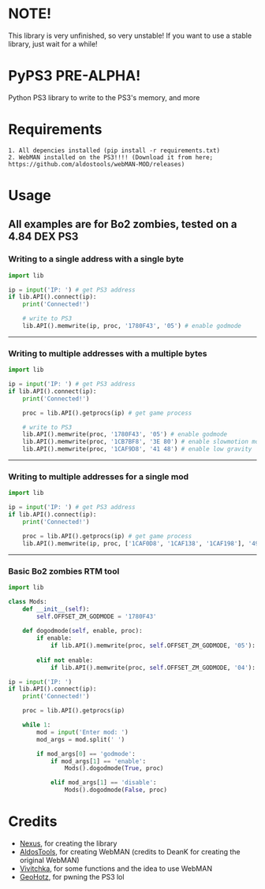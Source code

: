 # **NOTE!**
This library is very unfinished, so very unstable! If you want to use a stable library, just wait for a while!

# PyPS3 PRE-ALPHA!
Python PS3 library to write to the PS3's memory, and more

# Requirements
```
1. All depencies installed (pip install -r requirements.txt)
2. WebMAN installed on the PS3!!!! (Download it from here; https://github.com/aldostools/webMAN-MOD/releases)
```

# Usage
## All examples are for Bo2 zombies, tested on a 4.84 DEX PS3

### Writing to a single address with a single byte
```py
import lib

ip = input('IP: ') # get PS3 address
if lib.API().connect(ip):
	print('Connected!')

	# write to PS3
	lib.API().memwrite(ip, proc, '1780F43', '05') # enable godmode
```

----

### Writing to multiple addresses with a multiple bytes
```py
import lib

ip = input('IP: ') # get PS3 address
if lib.API().connect(ip):
	print('Connected!')

	proc = lib.API().getprocs(ip) # get game process

	# write to PS3
	lib.API().memwrite(proc, '1780F43', '05') # enable godmode
	lib.API().memwrite(proc, '1CB7BF8', '3E 80') # enable slowmotion mode
	lib.API().memwrite(proc, '1CAF9D8', '41 48') # enable low gravity
```

----

### Writing to multiple addresses for a single mod
```py
import lib

ip = input('IP: ') # get PS3 address
if lib.API().connect(ip):
	print('Connected!')

	proc = lib.API().getprocs(ip) # get game process
	lib.API().memwrite(ip, proc, ['1CAF0D8', '1CAF138', '1CAF198'], '49 FF FF') # write to the memory
```

----

### Basic Bo2 zombies RTM tool
```py
import lib

class Mods:
	def __init__(self):
		self.OFFSET_ZM_GODMODE = '1780F43'
	
	def dogodmode(self, enable, proc):
		if enable:
			if lib.API().memwrite(proc, self.OFFSET_ZM_GODMODE, '05'): print('Godmode enabled')
		
		elif not enable:
			if lib.API().memwrite(proc, self.OFFSET_ZM_GODMODE, '04'): print('Godmode disabled')

ip = input('IP: ')
if lib.API().connect(ip):
	print('Connected!')

	proc = lib.API().getprocs(ip)

	while 1:
		mod = input('Enter mod: ')
		mod_args = mod.split(' ')

		if mod_args[0] == 'godmode':
			if mod_args[1] == 'enable':
				Mods().dogodmode(True, proc)

			elif mod_args[1] == 'disable':
				Mods().dogodmode(False, proc)
```

# Credits
- [Nexus](https://github.com/Nexuzzzz), for creating the library
- [AldosTools](https://github.com/aldostools), for creating WebMAN (credits to DeanK for creating the original WebMAN)
- [Vivitchka](https://github.com/inthecatsdreams), for some functions and the idea to use WebMAN 
- [GeoHotz](https://github.com/geohot), for pwning the PS3 lol